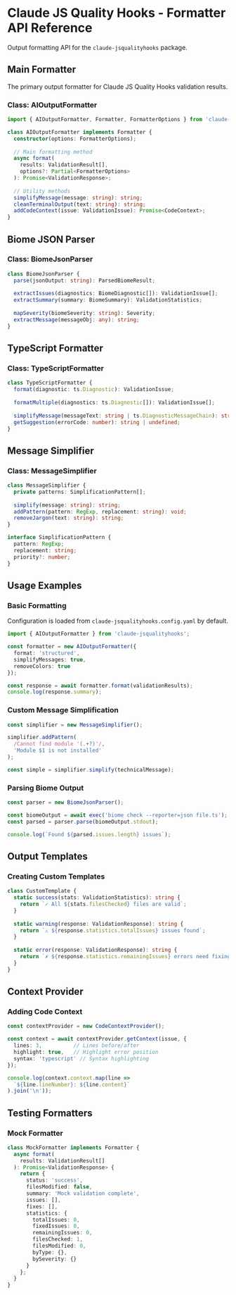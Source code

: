 # Claude JS Quality Hooks - Formatter API Reference

Output formatting API for the `claude-jsqualityhooks` package.

## Main Formatter

The primary output formatter for Claude JS Quality Hooks validation results.

### Class: AIOutputFormatter

```typescript
import { AIOutputFormatter, Formatter, FormatterOptions } from 'claude-jsqualityhooks';

class AIOutputFormatter implements Formatter {
  constructor(options: FormatterOptions);
  
  // Main formatting method
  async format(
    results: ValidationResult[],
    options?: Partial<FormatterOptions>
  ): Promise<ValidationResponse>;
  
  // Utility methods
  simplifyMessage(message: string): string;
  cleanTerminalOutput(text: string): string;
  addCodeContext(issue: ValidationIssue): Promise<CodeContext>;
}
```

## Biome JSON Parser

### Class: BiomeJsonParser

```typescript
class BiomeJsonParser {
  parse(jsonOutput: string): ParsedBiomeResult;
  
  extractIssues(diagnostics: BiomeDiagnostic[]): ValidationIssue[];
  extractSummary(summary: BiomeSummary): ValidationStatistics;
  
  mapSeverity(biomeSeverity: string): Severity;
  extractMessage(messageObj: any): string;
}
```

## TypeScript Formatter

### Class: TypeScriptFormatter

```typescript
class TypeScriptFormatter {
  format(diagnostic: ts.Diagnostic): ValidationIssue;
  
  formatMultiple(diagnostics: ts.Diagnostic[]): ValidationIssue[];
  
  simplifyMessage(messageText: string | ts.DiagnosticMessageChain): string;
  getSuggestion(errorCode: number): string | undefined;
}
```

## Message Simplifier

### Class: MessageSimplifier

```typescript
class MessageSimplifier {
  private patterns: SimplificationPattern[];
  
  simplify(message: string): string;
  addPattern(pattern: RegExp, replacement: string): void;
  removeJargon(text: string): string;
}

interface SimplificationPattern {
  pattern: RegExp;
  replacement: string;
  priority?: number;
}
```

## Usage Examples

### Basic Formatting

Configuration is loaded from `claude-jsqualityhooks.config.yaml` by default.

```typescript
import { AIOutputFormatter } from 'claude-jsqualityhooks';

const formatter = new AIOutputFormatter({
  format: 'structured',
  simplifyMessages: true,
  removeColors: true
});

const response = await formatter.format(validationResults);
console.log(response.summary);
```

### Custom Message Simplification

```typescript
const simplifier = new MessageSimplifier();

simplifier.addPattern(
  /Cannot find module '(.+?)'/,
  'Module $1 is not installed'
);

const simple = simplifier.simplify(technicalMessage);
```

### Parsing Biome Output

```typescript
const parser = new BiomeJsonParser();

const biomeOutput = await exec('biome check --reporter=json file.ts');
const parsed = parser.parse(biomeOutput.stdout);

console.log(`Found ${parsed.issues.length} issues`);
```

## Output Templates

### Creating Custom Templates

```typescript
class CustomTemplate {
  static success(stats: ValidationStatistics): string {
    return `✓ All ${stats.filesChecked} files are valid`;
  }
  
  static warning(response: ValidationResponse): string {
    return `⚠ ${response.statistics.totalIssues} issues found`;
  }
  
  static error(response: ValidationResponse): string {
    return `✗ ${response.statistics.remainingIssues} errors need fixing`;
  }
}
```

## Context Provider

### Adding Code Context

```typescript
const contextProvider = new CodeContextProvider();

const context = await contextProvider.getContext(issue, {
  lines: 3,          // Lines before/after
  highlight: true,   // Highlight error position
  syntax: 'typescript' // Syntax highlighting
});

console.log(context.context.map(line => 
  `${line.lineNumber}: ${line.content}`
).join('\n'));
```

## Testing Formatters

### Mock Formatter

```typescript
class MockFormatter implements Formatter {
  async format(
    results: ValidationResult[]
  ): Promise<ValidationResponse> {
    return {
      status: 'success',
      filesModified: false,
      summary: 'Mock validation complete',
      issues: [],
      fixes: [],
      statistics: {
        totalIssues: 0,
        fixedIssues: 0,
        remainingIssues: 0,
        filesChecked: 1,
        filesModified: 0,
        byType: {},
        bySeverity: {}
      }
    };
  }
}
```